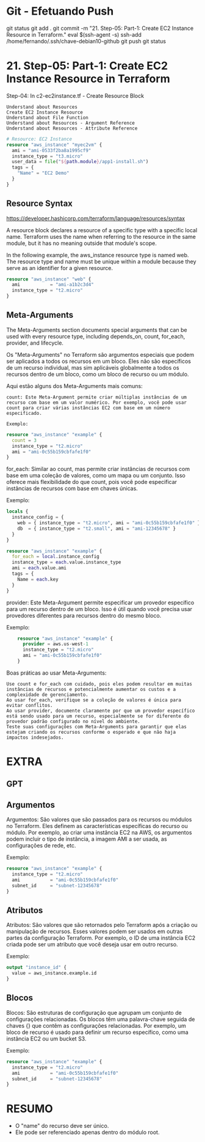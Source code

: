 
# ############################################################################
# ############################################################################
# ############################################################################
# Git - Efetuando Push

git status
git add .
git commit -m "21. Step-05: Part-1: Create EC2 Instance Resource in Terraform."
eval $(ssh-agent -s)
ssh-add /home/fernando/.ssh/chave-debian10-github
git push
git status


# ############################################################################
# ############################################################################
# ############################################################################
# 21. Step-05: Part-1: Create EC2 Instance Resource in Terraform

Step-04: In c2-ec2instance.tf - Create Resource Block

    Understand about Resources
    Create EC2 Instance Resource
    Understand about File Function
    Understand about Resources - Argument Reference
    Understand about Resources - Attribute Reference

~~~~tf
# Resource: EC2 Instance
resource "aws_instance" "myec2vm" {
  ami = "ami-0533f2ba8a1995cf9"
  instance_type = "t3.micro"
  user_data = file("${path.module}/app1-install.sh")
  tags = {
    "Name" = "EC2 Demo"
  }
}
~~~~



## Resource Syntax

<https://developer.hashicorp.com/terraform/language/resources/syntax>

A resource block declares a resource of a specific type with a specific local name. Terraform uses the name when referring to the resource in the same module, but it has no meaning outside that module's scope.

In the following example, the aws_instance resource type is named web. The resource type and name must be unique within a module because they serve as an identifier for a given resource.

~~~~tf
resource "aws_instance" "web" {
  ami           = "ami-a1b2c3d4"
  instance_type = "t2.micro"
}

~~~~




## Meta-Arguments
The Meta-Arguments section documents special arguments that can be used with every resource type, including depends_on, count, for_each, provider, and lifecycle.

Os "Meta-Arguments" no Terraform são argumentos especiais que podem ser aplicados a todos os recursos em um bloco. Eles não são específicos de um recurso individual, mas sim aplicáveis globalmente a todos os recursos dentro de um bloco, como um bloco de recurso ou um módulo.

Aqui estão alguns dos Meta-Arguments mais comuns:

    count: Este Meta-Argument permite criar múltiplas instâncias de um recurso com base em um valor numérico. Por exemplo, você pode usar count para criar várias instâncias EC2 com base em um número especificado.

    Exemplo:

~~~~tf
resource "aws_instance" "example" {
  count = 3
  instance_type = "t2.micro"
  ami = "ami-0c55b159cbfafe1f0"
}
~~~~

for_each: Similar ao count, mas permite criar instâncias de recursos com base em uma coleção de valores, como um mapa ou um conjunto. Isso oferece mais flexibilidade do que count, pois você pode especificar instâncias de recursos com base em chaves únicas.

Exemplo:

~~~~tf
locals {
  instance_config = {
    web = { instance_type = "t2.micro", ami = "ami-0c55b159cbfafe1f0" }
    db  = { instance_type = "t2.small", ami = "ami-12345678" }
  }
}

resource "aws_instance" "example" {
  for_each = local.instance_config
  instance_type = each.value.instance_type
  ami = each.value.ami
  tags = {
    Name = each.key
  }
}
~~~~


provider: Este Meta-Argument permite especificar um provedor específico para um recurso dentro de um bloco. Isso é útil quando você precisa usar provedores diferentes para recursos dentro do mesmo bloco.

Exemplo:

~~~~tf
    resource "aws_instance" "example" {
      provider = aws.us-west-1
      instance_type = "t2.micro"
      ami = "ami-0c55b159cbfafe1f0"
    }
~~~~

Boas práticas ao usar Meta-Arguments:

    Use count e for_each com cuidado, pois eles podem resultar em muitas instâncias de recursos e potencialmente aumentar os custos e a complexidade de gerenciamento.
    Ao usar for_each, verifique se a coleção de valores é única para evitar conflitos.
    Ao usar provider, documente claramente por que um provedor específico está sendo usado para um recurso, especialmente se for diferente do provedor padrão configurado no nível do ambiente.
    Teste suas configurações com Meta-Arguments para garantir que elas estejam criando os recursos conforme o esperado e que não haja impactos indesejados.



# ############################################################################
# ############################################################################
# ############################################################################
# EXTRA

## GPT

## Argumentos
Argumentos: São valores que são passados para os recursos ou módulos no Terraform. Eles definem as características específicas do recurso ou módulo. Por exemplo, ao criar uma instância EC2 na AWS, os argumentos podem incluir o tipo de instância, a imagem AMI a ser usada, as configurações de rede, etc.

Exemplo:

~~~~tf
resource "aws_instance" "example" {
  instance_type = "t2.micro"
  ami           = "ami-0c55b159cbfafe1f0"
  subnet_id     = "subnet-12345678"
}
~~~~


## Atributos
Atributos: São valores que são retornados pelo Terraform após a criação ou manipulação de recursos. Esses valores podem ser usados em outras partes da configuração Terraform. Por exemplo, o ID de uma instância EC2 criada pode ser um atributo que você deseja usar em outro recurso.

Exemplo:

~~~~tf
output "instance_id" {
  value = aws_instance.example.id
}
~~~~


## Blocos
Blocos: São estruturas de configuração que agrupam um conjunto de configurações relacionadas. Os blocos têm uma palavra-chave seguida de chaves {} que contêm as configurações relacionadas. Por exemplo, um bloco de recurso é usado para definir um recurso específico, como uma instância EC2 ou um bucket S3.

Exemplo:

~~~~tf
resource "aws_instance" "example" {
  instance_type = "t2.micro"
  ami           = "ami-0c55b159cbfafe1f0"
  subnet_id     = "subnet-12345678"
}
~~~~


# ############################################################################
# ############################################################################
# ############################################################################
# RESUMO

- O "name" do recurso deve ser único.
- Ele pode ser referenciado apenas dentro do módulo root.